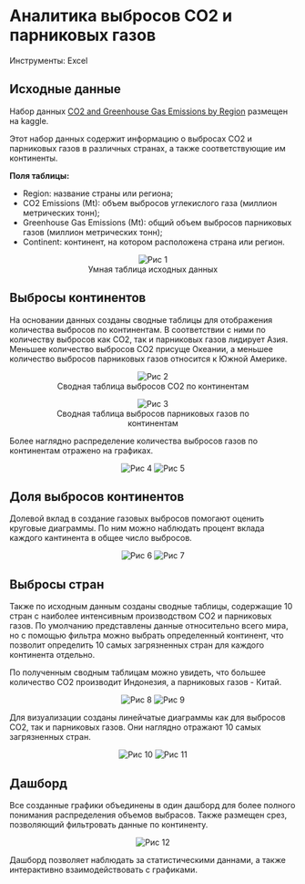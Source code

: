 # Аналитика выбросов CO2 и парниковых газов

Инструменты: Excel

## Исходные данные

Набор данных [CO2 and Greenhouse Gas Emissions by Region](https://www.kaggle.com/datasets/shahriarkabir/co2-and-greenhouse-gas-emissions-by-region/data) размещен на kaggle.

Этот набор данных содержит информацию о выбросах CO2 и парниковых газов в различных странах, а также соответствующие им континенты.

**Поля таблицы:**

- Region: название страны или региона;
- CO2 Emissions (Mt): объем выбросов углекислого газа (миллион метрических тонн);
- Greenhouse Gas Emissions (Mt): общий объем выбросов парниковых газов (миллион метрических тонн);
- Continent: континент, на котором расположена страна или регион.

<center>
<figure>
    <img src="https://github.com/darazazulina/Gas_GH_emission/raw/master/images/pic-1.jpg" alt="Рис 1" />
    <figcaption>Умная таблица исходных данных</figcaption>
</figure>
</center>

## Выбросы континентов

На основании данных созданы сводные таблицы для отображения количества выбросов по континентам. В соответствии с ними по количеству выбросов как CO2, так и парниковых газов лидирует Азия. Меньшее количество выбросов CO2 присуще Океании, а меньшее количество выбросов парниковых газов относится к Южной Америке.

<center>
<figure>
    <img src="/images/pic-2.jpg" alt="Рис 2" />
    <figcaption>Сводная таблица выбросов CO2 по континентам</figcaption>
</figure>
</center>

<center>
<figure>
    <img src="/images/pic-3.jpg" alt="Рис 3" />
    <figcaption>Сводная таблица выбросов парниковых газов по континентам</figcaption>
</figure>
</center>

Более наглядно распределение количества выбросов газов по континентам отражено на графиках.

<center>
    <img src="/images/pic-4.jpg" alt="Рис 4" />
    <img src="/images/pic-5.jpg" alt="Рис 5" />
</center>

## Доля выбросов континентов

Долевой вклад в создание газовых выбросов помогают оценить круговые диаграммы. По ним можно наблюдать процент вклада каждого кантинента в общее число выбросов.

<center>
    <img src="/images/pic-6.jpg" alt="Рис 6" />
    <img src="/images/pic-7.jpg" alt="Рис 7" />
</center>

## Выбросы стран

Также по исходным данным созданы сводные таблицы, содержащие 10 стран с наиболее интенсивным производством CO2 и парниковых газов. По умолчанию представлены данные относительно всего мира, но с помощью фильтра можно выбрать определенный континент, что позволит определить 10 самых загрязненных стран для каждого континента отдельно.

По полученным сводным таблицам можно увидеть, что большее количество CO2 производит Индонезия, а парниковых газов - Китай.

<center>
    <img src="/images/pic-8.jpg" alt="Рис 8" />
    <img src="/images/pic-9.jpg" alt="Рис 9" />
</center>

Для визуализации созданы линейчатые диаграммы как для выбросов CO2, так и парниковых газов. Они наглядно отражают 10 самых загрязненных стран.

<center>
    <img src="/images/pic-10.jpg" alt="Рис 10" />
    <img src="/images/pic-11.jpg" alt="Рис 11" />
</center>

## Дашборд

Все созданные графики объединены в один дашборд для более полного понимания распределения объемов выбрасов. Также размещен срез, позволяющий фильтровать данные по континенту.

<center>
    <img src="/images/pic-12.jpg" alt="Рис 12" />
</center>

Дашборд позволяет наблюдать за статистическими даннами, а также интерактивно взаимодействовать с графиками.
